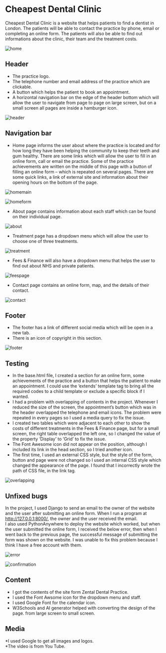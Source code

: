 # Cheapest Dental Clinic 

Cheapest Dental Clinic is a website that helps patients to find a dentist in London. The patients will be able to contact the practice by phone, email or completing an online form. The patients will also be able to find out informations about the clinic, their team and the treatment costs. 

![home](clinic/web/static/screenshots/home-page.png) 

## Header 
* The practice logo.  
* The telephone number and email address of the practice which are clickable.  
* A button which helps the patient to book an appointment.  
* A horizontal navigation bar on the edge of the header bottom which will allow the user to navigate from page to page on large screen, but on a small screen all pages are inside a hamburger icon.

![header](clinic/web/static/screenshots/header.png)  

## Navigation bar 
* Home page informs the user about where the practice is located and for how long they have been helping the community to keep their teeth and gum healthy. There are some links which will allow the user to fill in an online form, call or email the practice. Some of the practice achievements are written on the middle of this page with a button of filling an online form – which is repeated on several pages. There are some quick links, a link of external site and information about their opening hours on the bottom of the page. 

![homemain](clinic/web/static/screenshots/home.png) 


![homeform](clinic/web/static/screenshots/homeform.png) 


* About page contains information about each staff which can be found on their individual page.

  
![about](clinic/web/static/screenshots/about.png) 


* Treatment page has a dropdown menu which will allow the user to choose one of three treatments.
  

![treatment](clinic/web/static/screenshots/treatment-age.png) 


* Fees & Finance will also have a dropdown menu that helps the user to find out about NHS and private patients.
  

![feespage](clinic/web/static/screenshots/fees-page.png) 


* Contact page contains an online form, map, and the details of their contact.
 

![contact](clinic/web/static/screenshots/contact-page.png)


## Footer  

* The footer has a link of different social media which will be open in a new tab.  
* There is an icon of copyright in this section.


![footer](clinic/web/static/screenshots/footer.png) 


## Testing 
* In the base.html file, I created a section for an online form, some achievements of the practice and a button that helps the patient to make an appointment. I could use the ‘extends’ template tag to bring all the required codes to a child template or exclude a specific block if I wanted.  
* I had a problem with overlapping of contents in the project. Whenever I reduced the size of the screen, the appointment’s button which was in the header overlapped the telephone and email icons. The problem were repeated in every pages so I used a media query to fix the issue.   
* I created two tables which were adjacent to each other to show the costs of different treatments in the Fees & Finance page, but for a small screen, the right table overlapped the left one, so I changed the value of the property ‘Display’ to ‘Grid’ to fix the issue.  
* The Font Awesome icon did not appear on the position, although I included its link in the head section, so I tried another icon.   
* The first time, I used an external CSS style, but the style of the form, button and page were not changed so I used an internal CSS style which changed the appearance of the page. I found that I incorrectly wrote the path of CSS file, in the link tag.


![overlapping](clinic/web/static/screenshots/overlapping.png) 


## Unfixed bugs  
In the project, I used Django to send an email to the owner of the website and the user after submitting an online form. When I run a program at http://127.0.0.1:8000/, the owner and the user received the email.   
I also used PythonAnywhere to deploy the website which worked, but when the user submitted the online form, I received the below error, then when I went back to the previous page, the successful message of submitting the form was shown on the website. I was unable to fix this problem because I think I have a free account with them.


![error](clinic/web/static/screenshots/error.png) 


![confirmation](clinic/web/static/screenshots/confirmation.png) 


## Content  
* I got the contents of the site form Zental Dental Practice.  
* I used the Font Awsome icon for the dropdown menu and staff.  
* I used Google Font for the calendar icon.  
* W3Schools and AI generator helped with converting the design of the page. from large screen to small screen.  

## Media  
*I used Google to get all images and logos.  
*The video is from You Tube.  

  

 

 
